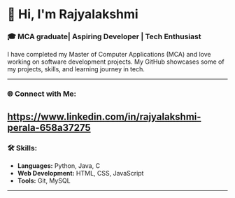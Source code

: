 # 👋 Hi, I'm Rajyalakshmi 


### 🎓 MCA graduate| Aspiring Developer | Tech Enthusiast

I have completed my Master of Computer Applications (MCA) and love working on software development projects. My GitHub showcases some of my projects, skills, and learning journey in tech.

---

### 🌐 Connect with Me:
https://www.linkedin.com/in/rajyalakshmi-perala-658a37275
---

### 🛠️ Skills:
- **Languages:** Python, Java, C
- **Web Development:** HTML, CSS, JavaScript
- **Tools:** Git, MySQL

---
